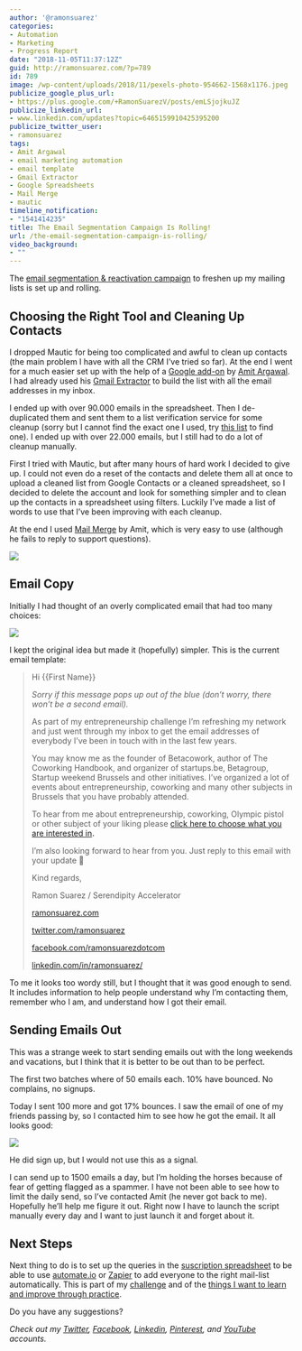 ```yaml
---
author: '@ramonsuarez'
categories:
- Automation
- Marketing
- Progress Report
date: "2018-11-05T11:37:12Z"
guid: http://ramonsuarez.com/?p=789
id: 789
image: /wp-content/uploads/2018/11/pexels-photo-954662-1568x1176.jpeg
publicize_google_plus_url:
- https://plus.google.com/+RamonSuarezV/posts/emLSjojkuJZ
publicize_linkedin_url:
- www.linkedin.com/updates?topic=6465159910425395200
publicize_twitter_user:
- ramonsuarez
tags:
- Amit Argawal
- email marketing automation
- email template
- Gmail Extractor
- Google Spreadsheets
- Mail Merge
- mautic
timeline_notification:
- "1541414235"
title: The Email Segmentation Campaign Is Rolling!
url: /the-email-segmentation-campaign-is-rolling/
video_background:
- ""
---
```


The [email segmentation &amp; reactivation campaign](http://ramonsuarez.com/dipping-my-toes-into-email-marketing-automation/) to freshen up my mailing lists is set up and rolling.

## Choosing the Right Tool and Cleaning Up Contacts

I dropped Mautic for being too complicated and awful to clean up contacts (the main problem I have with all the CRM I’ve tried so far). At the end I went for a much easier set up with the help of a [Google add-on](https://digitalinspiration.com/#addons) by [Amit Argawal](https://digitalinspiration.com/google-developer). I had already used his [Gmail Extractor](https://digitalinspiration.com/product/email-address-extractor) to build the list with all the email addresses in my inbox.

I ended up with over 90.000 emails in the spreadsheet. Then I de-duplicated them and sent them to a list verification service for some cleanup (sorry but I cannot find the exact one I used, try [this list](https://www.capterra.com/email-verification-tools-software/) to find one). I ended up with over 22.000 emails, but I still had to do a lot of cleanup manually.

First I tried with Mautic, but after many hours of hard work I decided to give up. I could not even do a reset of the contacts and delete them all at once to upload a cleaned list from Google Contacts or a cleaned spreadsheet, so I decided to delete the account and look for something simpler and to clean up the contacts in a spreadsheet using filters. Luckily I’ve made a list of words to use that I’ve been improving with each cleanup.

At the end I used [Mail Merge](https://digitalinspiration.com/product/gmail-mail-merge) by Amit, which is very easy to use (although he fails to reply to support questions).

![](https://ramonsuarez.com/wp-content/uploads/2018/11/mail-merge-for-gmail.png)

## Email Copy

Initially I had thought of an overly complicated email that had too many choices:

![](https://ramonsuarez.com/wp-content/uploads/2018/11/email-segmentation-note-keep.png)

I kept the original idea but made it (hopefully) simpler. This is the current email template:

> Hi {{First Name}}
> 
> *Sorry if this message pops up out of the blue (don’t worry, there won’t be a second email).*
> 
> As part of my entrepreneurship challenge I’m refreshing my network and just went through my inbox to get the email addresses of everybody I’ve been in touch with in the last few years.
> 
> You may know me as the founder of Betacowork, author of The Coworking Handbook, and organizer of startups.be, Betagroup, Startup weekend Brussels and other initiatives. I’ve organized a lot of events about entrepreneurship, coworking and many other subjects in Brussels that you have probably attended.
> 
> To hear from me about entrepreneurship, coworking, Olympic pistol or other subject of your liking please [click here to choose what you are interested in](https://ramonsuarez.com/do-you-want-to-hear-from-me/?utm_source=blog&utm_medium=post)**.**
> 
> I’m also looking forward to hear from you. Just reply to this email with your update 🙂
> 
> Kind regards,
> 
> Ramon Suarez / Serendipity Accelerator
> 
> [ramonsuarez.com](https://ramonsuarez.com/?utm_source=listbuilder&utm_medium=email)
> 
> [twitter.com/ramonsuarez](https://twitter.com/ramonsuarez?utm_source=listbuilder&utm_medium=email)
> 
> [facebook.com/ramonsuarezdotcom](https://www.facebook.com/ramonsuarezdotcom?utm_source=listbuilder&utm_medium=email)
> 
> [linkedin.com/in/ramonsuarez/](https://www.linkedin.com/in/ramonsuarez/?utm_source=listbuilder&utm_medium=email)

To me it looks too wordy still, but I thought that it was good enough to send. It includes information to help people understand why I’m contacting them, remember who I am, and understand how I got their email.

## Sending Emails Out

This was a strange week to start sending emails out with the long weekends and vacations, but I think that it is better to be out than to be perfect.

The first two batches where of 50 emails each. 10% have bounced. No complains, no signups.

Today I sent 100 more and got 17% bounces. I saw the email of one of my friends passing by, so I contacted him to see how he got the email. It all looks good:

![](https://ramonsuarez.com/wp-content/uploads/2018/11/in-the-inbox.jpeg)

He did sign up, but I would not use this as a signal.

I can send up to 1500 emails a day, but I’m holding the horses because of fear of getting flagged as a spammer. I have not been able to see how to limit the daily send, so I’ve contacted Amit (he never got back to me). Hopefully he’ll help me figure it out. Right now I have to launch the script manually every day and I want to just launch it and forget about it.

## Next Steps

Next thing to do is to set up the queries in the [suscription spreadsheet](https://ramonsuarez.com/do-you-want-to-hear-from-me/?utm_source=blog&utm_medium=post) to be able to use [automate.io](https://automate.io) or [Zapier](https://zapier.com/) to add everyone to the right mail-list automatically. This is part of my [challenge](https://ramonsuarez.com/challenge-projects/) and of the [things I want to learn and improve through practice](https://ramonsuarez.com/things-to-learn-and-improve-through-practice/).

Do you have any suggestions?

*Check out my [Twitter](https://twitter.com/ramonsuarez), [Facebook](https://www.facebook.com/ramonsuarezdotcom), [Linkedin](https://www.linkedin.com/in/ramonsuarez/), [Pinterest](https://www.pinterest.com/ramonsuarez/), and [YouTube](https://www.youtube.com/ramonsuarezv) accounts.*